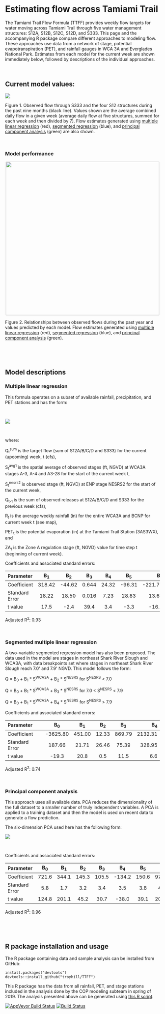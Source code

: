 
# Estimating flow across Tamiami Trail

The Tamiami Trail Flow Formula (TTFF) provides weekly flow targets for water moving across Tamiami Trail through five water management structures: S12A, S12B, S12C, S12D, and S333. This page and the accompanying R package compare different approaches to modeling flow. These approaches use data from a network of stage, potential evapotranspiration (PET), and rainfall gauges in WCA 3A and Everglades National Park. Estimates from each model for the current week are shown immediately below, followed by descriptions of the individual approaches.

&nbsp;


## Current model values:


<!---

[comment]: <>(

![](https://github.com/troyhill/TTFF/blob/master/inst/figures/TTFFestimates.png "TTFF estimates")
)

-->

<img src="{{site.url}}/figures/TTFFestimates.png" style="display: block; margin: auto;" />


Figure 1. Observed flow through S333 and the four S12 structures during the past nine months (black line). Values shown are the average combined daily flow in a given week (average daily flow at five structures, summed for each week and then divided by 7). Flow estimates generated using [multiple linear regression](#multiple-linear-regression) (red), [segmented regression](#segmented-multiple-linear-regression) (blue), and [principal component analysis](#principal-component-analysis) (green) are also shown. 

&nbsp;


### Model performance

<img src="{{site.url}}/figures/predicted_vs_observed.png" style="display: block; margin: auto;" width="500" />


Figure 2. Relationships between observed flows during the past year and values predicted by each model. Flow estimates generated using [multiple linear regression](#multiple-linear-regression) (red), [segmented regression](#segmented-multiple-linear-regression) (blue), and [principal component analysis](#principal-component-analysis) (green). 

&nbsp;

&nbsp;


## Model descriptions

### Multiple linear regression

This formula operates on a subset of available rainfall, precipitation, and PET stations and has the form: 

<!---

[comment]: <>(formula generated from http://www.sciweavers.org/free-online-latex-equation-editor using input "Q_{t}^{sum}  =  \beta_{1}    \ast  S_{t}^{avg1}  +  \beta_{2}    \ast    S_{t}^{nesrs2} + \beta_{3}   \ast Q_{t-1}^{sum}  + \beta_{4}   \ast R_{t}^{avg}  + \beta_{5}   \ast PET_{t} + \beta_{6}   \ast ZA_{t}")

![equation](http://www.sciweavers.org/tex2img.php?eq=Q_%7Bt%7D%5E%7Bsum%7D%20%3D%20%5Cbeta_%7B1%7D%20%5Cast%20S_%7Bt%7D%5E%7Bavg1%7D%20%2B%20%5Cbeta_%7B2%7D%20%5Cast%20S_%7Bt%7D%5E%7Bnesrs2%7D%20%2B%20%5Cbeta_%7B3%7D%20%5Cast%20Q_%7Bt-1%7D%5E%7Bsum%7D%20%2B%20%5Cbeta_%7B4%7D%20%5Cast%20R_%7Bt%7D%5E%7Bavg%7D%20%2B%20%5Cbeta_%7B5%7D%20%5Cast%20PET_%7Bt%7D%20%2B%20%5Cbeta_%7B6%7D%20%5Cast%20ZA_%7Bt%7D&bc=White&fc=Black&im=jpg&fs=12&ff=arev&edit=0)


-->


&nbsp;
         
<!---

[comment]: <>(

![](https://github.com/troyhill/TTFF/blob/master/inst/figures/eq1.png "multiple regression formula")
)

-->


<img src="{{site.url}}/figures/eq1.png" style="display: block; margin: auto;" />


&nbsp;

where:

Q<sub>t</sub><sup>sum</sup> is the target flow (sum of  S12A/B/C/D and S333) for the current (upcoming) week, t (cfs),

S<sub>t</sub><sup>avg1</sup> is the spatial average of observed stages (ft, NGVD) at WCA3A stages A-3, A-4 and A3-28 for the start of the current week t,

S<sub>t</sub><sup>nesrs2</sup> is observed stage (ft, NGVD) at ENP stage NESRS2 for the start of the current week,

Q<sub>t-1</sub> is the sum of observed releases at S12A/B/C/D and S333 for the previous week (cfs),

R<sub>t</sub> is the average weekly rainfall (in) for the entire WCA3A and BCNP for current week t (see map),

PET<sub>t</sub> is the potential evaporation (in) at the Tamiami Trail Station (3AS3WX), and

ZA<sub>t</sub> is the Zone A regulation stage (ft, NGVD) value for time step t (beginning of current week).

Coefficients and associated standard errors:

| Parameter	    | B<sub>1</sub>	   | B<sub>2</sub>	   | B<sub>3</sub>	 | B<sub>4</sub> | B<sub>5</sub>      | B<sub>6</sub>  |
| :---        | :----:     | :----: |  :----: |  :----: |  :----: |  ---: | 
| Coefficient	    | 318.42  | -44.62  | 0.644 | 24.32 | -96.31  | -221.79 |
| Standard Error  | 18.22	  | 18.50	 | 0.016 | 7.23 | 28.83  | 13.67 |
| t value  | 17.5	  | -2.4	 | 39.4 | 3.4 | -3.3  | -16.2 |

Adjusted R<sup>2</sup>: 0.93

&nbsp;



### Segmented multiple linear regression

A two-variable segmented regression model has also been proposed. The data used in the model are stages in northeast Shark River Slough and WCA3A, with data breakpoints set where stages in northeast Shark River Slough reach 7.0' and 7.9' NGVD. This model follows the form: 

Q = B<sub>0</sub> + B<sub>1</sub> * S<sup>WCA3A</sup> + B<sub>2</sub> * S<sup>NESRS</sup> for S<sup>NESRS</sup> < 7.0

Q = B<sub>0</sub> + B<sub>1</sub> * S<sup>WCA3A</sup> + B<sub>3</sub> * S<sup>NESRS</sup> for 7.0 < S<sup>NESRS</sup> < 7.9 

Q = B<sub>0</sub> + B<sub>1</sub> * S<sup>WCA3A</sup> + B<sub>4</sub> * S<sup>NESRS</sup> for S<sup>NESRS</sup> > 7.9

Coefficients and associated standard errors:

| Parameter	     | B<sub>0</sub>	  | B<sub>1</sub>	   | B<sub>2</sub>	   | B<sub>3</sub>	 | B<sub>4</sub>  | 
| :---           | :----:  | :----: |  :----: |  :----: | ---: | 
| Coefficient	   | -3625.80   |  451.00 | 12.33  | 869.79 | 2132.31 |
| Standard Error | 187.66   | 21.71  | 26.46	 | 75.39  | 328.95 |
| t value | -19.3   | 20.8  | 0.5	 | 11.5  | 6.6 |

Adjusted R<sup>2</sup>: 0.74

&nbsp;

### Principal component analysis 

This approach uses all available data. PCA reduces the dimensionality of the full dataset to a smaller number of truly independent variables. A PCA is applied to a training dataset and then the model is used on recent data to generate a flow prediction.

The six-dimension PCA used here has the following form:

<!---

[comment]: <> (formula generated from http://www.sciweavers.org/free-online-latex-equation-editor using input  " Q_{pred}  =  \beta_{0} +  \beta_{1}    \ast    PC1 + \beta_{2}   \ast PC2  + \beta_{3}   \ast PC3  + \beta_{4}   \ast PC4   + \beta_{5}   \ast PC5   + \beta_{6}   \ast PC6 ")


![](https://github.com/troyhill/TTFF/blob/master/inst/figures/eqPCA.png "PCA formula")

-->


<img src="{{site.url}}/figures/eqPCA.png" style="display: block; margin: auto;" />



&nbsp;


Coefficients and associated standard errors:

| Parameter	     | B<sub>0</sub>	  | B<sub>1</sub>	   | B<sub>2</sub>	   | B<sub>3</sub>	 | B<sub>4</sub> |   B<sub>5</sub> |   B<sub>6</sub> |  
| :---           | :----:  | :----: |  :----: |  :----: | :----: | :----: | ---: | 
| Coefficient	| 721.6  | 344.1  | 145.3 | 105.5 | -134.2 | 150.6 | 97.7 |
| Standard Error  | 5.8   | 1.7    | 3.2	 | 3.4 | 3.5 | 3.8 | 4.8 |
| t value         | 124.8 | 201.1 | 45.2	 | 30.7 | -38.0 |39.1 | 20.3 | 

Adjusted R<sup>2</sup>: 0.96

&nbsp;



&nbsp;


## R package installation and usage

The R package containing data and sample analysis can be installed from GitHub:


```
install.packages("devtools")
devtools::install_github("troyhill/TTFF")

```

This R package has the data from all rainfall, PET, and stage stations included in the analysis done by the COP modeling subteam in spring of 2019. The analysis presented above can be generated using [this R script](https://github.com/troyhill/TTFF/blob/master/docs/TTFF_application_20190805.R).

[![AppVeyor Build Status](https://ci.appveyor.com/api/projects/status/github/troyhill/TTFF?branch=master&svg=true)](https://ci.appveyor.com/project/troyhill/TTFF) [![Build Status](https://travis-ci.org/troyhill/TTFF.svg?branch=master)](https://travis-ci.org/troyhill/TTFF) 

